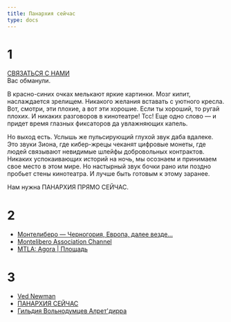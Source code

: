 ```yaml
---
title: Панархия сейчас
type: docs
---
```


# 1

<div class="real-big-link">
  <a href="https://t.me/Montelibero_Agora/26340">СВЯЗАТЬСЯ С НАМИ</a>
</div>

<div class="text-center">Вас обманули.</div>

В красно-синих очках мелькают яркие картинки. Мозг кипит, наслаждается зрелищем. Никакого желания вставать с уютного кресла. Вот, смотри, эти плохие, а вот эти хорошие. Если ты хороший, то ругай плохих. И никаких разговоров в кинотеатре! Тсс! Еще одно слово — и придет время глазных фиксаторов да увлажняющих капель.

Но выход есть. Услышь же пульсирующий глухой звук даба вдалеке. Это звуки Зиона, где кибер-жрецы чеканят цифровые монеты, где людей связывают невидимые шлейфы добровольных контрактов. Никаких успокаивающих историй на ночь, мы осознаем и принимаем свое место в этом мире. Но настырный звук бочки рано или поздно пробьет стены кинотеатра. И лучше быть готовым к этому заранее.

Нам нужна ПАНАРХИЯ ПРЯМО СЕЙЧАС.

# 2

- [Монтелиберо —  Черногория, Европа, далее везде...](https://t.me/Montelibero_ru)
- [Montelibero Association Channel](https://t.me/mtl_association)
- [MTLA: Agora | Площадь](https://t.me/Montelibero_Agora)

# 3

- [Ved Newman](https://t.me/antygosudarstvo)
- [ПАНАРХИЯ СЕЙЧАС](https://t.me/panarchynow)
- [Гильдия Вольнодумцев Алрет'дирра](https://t.me/alretdirr)